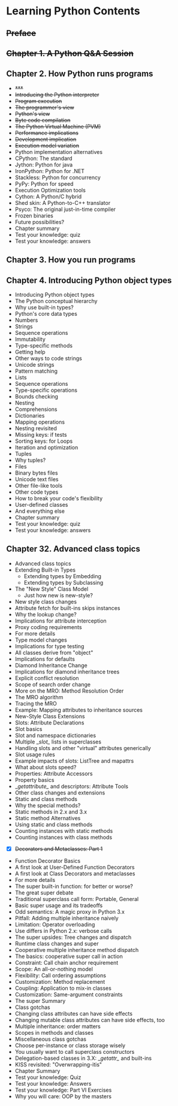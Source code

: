 # Learning Python Contents

## ~~Preface~~

## ~~Chapter 1. A Python Q&A Session~~

## Chapter 2. How Python runs programs

- ~~\*\*\*~~
- ~~Introducing the Python interpreter~~
- ~~Program execution~~
- ~~The programmer's view~~
- ~~Python's view~~
- ~~Byte code compilation~~
- ~~The Python Virtual Machine (PVM)~~
- ~~Performance implications~~
- ~~Development implication~~
- ~~Execution model variation~~
- Python implementation alternatives
- CPython: The standard
- Jython: Python for java
- IronPython: Python for .NET
- Stackless: Python for concurrency
- PyPy: Python for speed
- Execution Optimization tools
- Cython: A Python/C hybrid
- Shed skin: A Python-to-C++ translator
- Psyco: The original just-in-time compiler
- Frozen binaries
- Future possibilities?
- Chapter summary
- Test your knowledge: quiz
- Test your knowledge: answers

## Chapter 3. How you run programs

## Chapter 4. Introducing Python object types

- Introducing Python object types
- The Python conceptual hierarchy
- Why use built-in types?
- Python's core data types
- Numbers
- Strings
- Sequence operations
- Immutability
- Type-specific methods
- Getting help
- Other ways to code strings
- Unicode strings
- Pattern matching
- Lists
- Sequence operations
- Type-specific operations
- Bounds checking
- Nesting
- Comprehensions
- Dictionaries
- Mapping operations
- Nesting revisited
- Missing keys: if tests
- Sorting keys: for Loops
- Iteration and optimization
- Tuples
- Why tuples?
- Files
- Binary bytes files
- Unicode text files
- Other file-like tools
- Other code types
- How to break your code's flexibility
- User-defined classes
- And everything else
- Chapter summary
- Test your knowledge: quiz
- Test your knowledge: answers

## Chapter 32. Advanced class  topics

- Advanced class topics
- Extending Built-in Types
  - Extending types by Embedding
  - Extending types by Subclassing
- The "New Style" Class Model
  - Just how new is new-style?
- New style class changes
- Attribute fetch for built-ins skips instances
- Why the lookup change?
- Implications for attribute interception
- Proxy coding requirements
- For more details
- Type model changes
- Implications for type testing
- All classes derive from "object"
- Implications for defaults
- Diamond Inheritance Change
- Implications for diamond inheritance trees
- Explicit conflict resolution
- Scope of search order change
- More on the MRO: Method Resolution Order
- The MRO algorithm
- Tracing the MRO
- Example: Mapping attributes to inheritance sources
- New-Style Class Extensions
- Slots: Attribute Declarations
- Slot basics
- Slot and namespace dictionaries
- Multiple \__slot\__ lists in superclasses
- Handling slots and other "virtual" attributes generically
- Slot usage rules
- Example impacts of slots: ListTree and mapattrs
- What about slots speed?
- Properties: Attribute Accessors
- Property basics
- \__getattribute\__ and descriptors: Attribute Tools
- Other class changes and extensions
- Static and class methods
- Why the special methods?
- Static methods in 2.x and 3.x
- Static method Alternatives
- Using static and class methods
- Counting instances with static methods
- Counting instances with class methods
- [x] ~~Decorators and Metaclasses: Part 1~~
- Function Decorator Basics
- A first look at User-Defined Function Decorators
- A first look at Class Decorators and metaclasses
- For more details
- The super built-in function: for better or worse?
- The great super debate
- Traditional superclass call form: Portable, General
- Basic super usage and its tradeoffs
- Odd semantics: A magic proxy in Python 3.x
- Pitfall: Adding multiple inheritance naively
- Limitation: Operator overloading
- Use differs in Python 2.x: verbose calls
- The super upsides: Tree changes and dispatch
- Runtime class changes and super
- Cooperative multiple inheritance method dispatch
- The basics: cooperative super call in action
- Constraint: Call chain anchor requirement
- Scope: An all-or-nothing model
- Flexibility: Call ordering assumptions
- Customization: Method replacement
- Coupling: Application to mix-in classes
- Customization: Same-argument constraints
- The super Summary
- Class gotchas
- Changing class attributes can have side effects
- Changing mutable class attributes can have side effects, too
- Multiple inheritance: order matters
- Scopes in methods and classes
- Miscellaneous class gotchas
- Choose per-instance or class storage wisely
- You usually want to call superclass constructors
- Delegation-based classes in 3.X: \__getattr\__ and built-ins
- KISS revisited: "Overwrapping-itis"
- Chapter Summary
- Test your knowledge: Quiz
- Test your knowledge: Answers
- Test your knowledge: Part VI Exercises
- Why you will care: OOP by the masters
